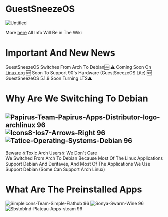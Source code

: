 # GuestSneezeOS
![Untitled](https://github.com/GuestSneezeOS/GuestSneezeOS/assets/163439609/3d95216c-5582-4275-8b21-9e35d37f6ed9)

More [here](https://guestsneezeos.github.io)
All Info Will Be in The Wiki
# Important And New News
GuestSneezeOS Switches From Arch To Debian🆕 ⚠️
Coming Soon On [Linux.org](https://www.linux.org/) 🆕
Soon To Support 90's Hardware (GuestSneezeOS Lite) 🆕
GuestSneezeOS 5.1.9 Soon Turning LTS⚠️



# Why Are We Switching To Debian
![Papirus-Team-Papirus-Apps-Distributor-logo-archlinux 96](https://github.com/GuestSneezeOS/GuestSneezeOSArchive/assets/163439609/36faa4d9-7c6f-4b6a-8048-c91e885f5030)
![Icons8-Ios7-Arrows-Right 96](https://github.com/GuestSneezeOS/GuestSneezeOSArchive/assets/163439609/227cfd2f-d339-4bc3-a0e0-5c6d558df853)
![Tatice-Operating-Systems-Debian 96](https://github.com/GuestSneezeOS/GuestSneezeOSArchive/assets/163439609/06e2bfeb-5740-4b6d-95ff-98b4a37214da) 
-
Beware ☣Toxic Arch Users☣ We Don't Care
<br>
We Switched From Arch To Debian Because Most Of The Linux Applications Support Debian And Deritaves, And Most Of The Applications We Use Support Debian (Some Can Support Arch Linux) 

# What Are The Preinstalled Apps 

![Simpleicons-Team-Simple-Flathub 96](https://github.com/GuestSneezeOS/GuestSneezeOSArchive/assets/163439609/1e1b3ef8-d3fc-404e-9b5b-591c7f6eb1ee)
![Sonya-Swarm-Wine 96](https://github.com/GuestSneezeOS/GuestSneezeOSArchive/assets/163439609/2100adb5-0e36-497f-84ac-a06e073355ab)![Sbstnblnd-Plateau-Apps-steam 96](https://github.com/GuestSneezeOS/GuestSneezeOSArchive/assets/163439609/7b0f60f6-ca63-4b3e-b774-fbc8649b2cca)




